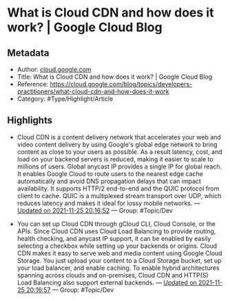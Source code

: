# What is Cloud CDN and how does it work? | Google Cloud Blog

## Metadata

* Author: [cloud.google.com]()
* Title: What is Cloud CDN and how does it work? | Google Cloud Blog
* Reference: https://cloud.google.com/blog/topics/developers-practitioners/what-cloud-cdn-and-how-does-it-work
* Category: #Type/Highlight/Article

## Highlights

* Cloud CDN is a content delivery network that accelerates your web and video content delivery by using Google's global edge network to bring content as close to your users as possible. As a result latency, cost, and load on your backend servers is reduced, making it easier to scale to millions of users. Global anycast IP provides a single IP for global reach. It enables Google Cloud to route users to the nearest edge cache automatically and avoid DNS propagation delays that can impact availability. It supports HTTP/2 end-to-end and the QUIC protocol from client to cache. QUIC is a multiplexed stream transport over UDP, which reduces latency and makes it ideal for lossy mobile networks. — [Updated on 2021-11-25 20:16:52](https://hyp.is/iaMywk5WEey06tsDU2tKHQ/cloud.google.com/blog/topics/developers-practitioners/what-cloud-cdn-and-how-does-it-work)  — Group: #Topic/Dev

* You can set up Cloud CDN through gCloud CLI, Cloud Console, or the APIs. Since Cloud CDN uses Cloud Load Balancing to provide routing, health checking, and anycast IP support, it can be enabled by easily selecting a checkbox while setting up your backends or origins. Cloud CDN makes it easy to serve web and media content using Google Cloud Storage. You just upload your content to a Cloud Storage bucket, set up your load balancer, and enable caching. To enable hybrid architectures spanning across clouds and on-premises, Cloud CDN and HTTP(S) Load Balancing also support external backends. — [Updated on 2021-11-25 20:16:57](https://hyp.is/jL9UzE5WEeypCFeCXMD3Kg/cloud.google.com/blog/topics/developers-practitioners/what-cloud-cdn-and-how-does-it-work)  — Group: #Topic/Dev
